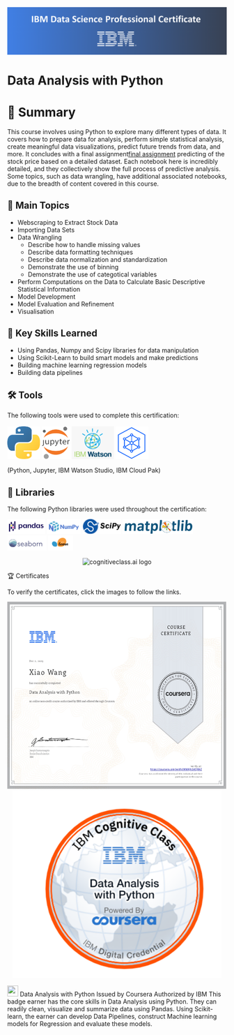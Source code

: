 <img src="https://github.com/SheriWon/Extracting-and-Visualizing-Stock-Data/blob/main/img/IBM.png" alt="Header"/> 

# Data Analysis with Python

# 📄 Summary
This course involves using Python to explore many different types of data. It covers how to prepare data for analysis, perform simple statistical analysis, create meaningful data visualizations, predict future trends from data, and more. It concludes with a final assignment[final assignment](https://github.com/SheriWon/Extracting-and-Visualizing-Stock-Data/blob/main/Extracting%20and%20Visualizing%20Stock%20Data.ipynb) predicting of the stock price based on a detailed dataset. Each notebook here is incredibly detailed, and they collectively show the full process of predictive analysis. Some topics, such as data wrangling, have additional associated notebooks, due to the breadth of content covered in this course. 

## 📑 Main Topics
- Webscraping to Extract Stock Data
- Importing Data Sets
- Data Wrangling
  - Describe how to handle missing values
  - Describe data formatting techniques
  - Describe data normalization and standardization
  - Demonstrate the use of binning
  - Demonstrate the use of categotical variables
- Perform Computations on the Data to Calculate Basic Descriptive Statistical Information
- Model Development
- Model Evaluation and Refinement
- Visualisation

## 🔑 Key Skills Learned
- Using Pandas, Numpy and Scipy libraries for data manipulation
- Using Scikit-Learn to build smart models and make predictions
- Building machine learning regression models
- Building data pipelines


## 🛠️ Tools
The following tools were used to complete this certification: <br> <br>
  <img src="https://github.com/SheriWon/Extracting-and-Visualizing-Stock-Data/blob/main/img/python.png" height="75">
  <img src="https://github.com/SheriWon/Extracting-and-Visualizing-Stock-Data/blob/main/img/j.png" height="75">
  <img src="https://github.com/SheriWon/Extracting-and-Visualizing-Stock-Data/blob/main/img/b.png" height="75">
  <img src="https://github.com/SheriWon/Extracting-and-Visualizing-Stock-Data/blob/main/img/bb.png" height="75">
</p>
(Python, Jupyter, IBM Watson Studio, IBM Cloud Pak)


## 📖 Libraries
The following Python libraries were used throughout the certification: <br> 
<p align="left">
  <img  src="https://github.com/SheriWon/Extracting-and-Visualizing-Stock-Data/blob/main/img/p.png" height="35">
  <img  src="https://github.com/SheriWon/Extracting-and-Visualizing-Stock-Data/blob/main/img/n.png" height="35">
  <img  src="https://github.com/SheriWon/Extracting-and-Visualizing-Stock-Data/blob/main/img/s.png" height="35">
  <img  src="https://github.com/SheriWon/Extracting-and-Visualizing-Stock-Data/blob/main/img/m.png" height="35">
  <img  src="https://github.com/SheriWon/Extracting-and-Visualizing-Stock-Data/blob/main/img/s1.png" height="35">
  <img  src="https://github.com/SheriWon/Extracting-and-Visualizing-Stock-Data/blob/main/img/l.png" height="35"> <br>
</p>



<p align="middle">
 <img src="https://cf-courses-data.s3.us.cloud-object-storage.appdomain.cloud/IBMDeveloperSkillsNetwork-DA0101EN-SkillsNetwork/labs/Module%203/images/IDSNlogo.png" width="300" alt="cognitiveclass.ai logo" />
</p>  


🏆 Certificates

To verify the certificates, click the images to follow the links.

 <p align="middle">
  <a href="https://coursera.org/share/e50f73e4177f1b9e65d8ac5255c4f2a8"><img src="https://github.com/SheriWon/Extracting-and-Visualizing-Stock-Data/blob/main/img/Coursera%20WMKJNS4CJRAZ_page-0001.jpg" height="430"></a>
  <a href="https://www.credly.com/badges/589bf929-0611-42cf-b9fa-69616dc70c30/linked_in?t=s51894"><img src="https://github.com/SheriWon/Extracting-and-Visualizing-Stock-Data/blob/main/img/Screenshot%202024-01-25%20153143.png" height="430"></a>
</p>


<img src="https://camo.githubusercontent.com/bffe4e0df8c6d08e16262df4f07bcabc4ca8b6bdfdc68fdddcaa1f58e807e7a8/68747470733a2f2f6d656469612e6973746f636b70686f746f2e636f6d2f69642f313333313136343739332f766563746f722f73747564792d6368616d70696f6e736869702d6c6f676f2d74656d706c6174652d64657369676e2e6a70673f733d3631327836313226773d30266b3d323026633d3751436c5865744374393049795354734f564257507a4571574c36545778417752516e466d684e4e73624d3d" width = '25' height = '25'/> Data Analysis with Python
Issued by Coursera
Authorized by IBM
This badge earner has the core skills in Data Analysis using Python. They can readily clean, visualize and summarize data using Pandas. Using Scikit-learn, the earner can develop Data Pipelines, construct Machine learning models for Regression and evaluate these models.

